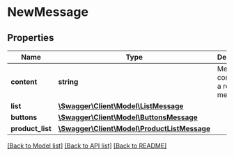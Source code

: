 # NewMessage

## Properties
Name | Type | Description | Notes
------------ | ------------- | ------------- | -------------
**content** | **string** | Message content for a regular message | [optional] 
**list** | [**\Swagger\Client\Model\ListMessage**](ListMessage.md) |  | [optional] 
**buttons** | [**\Swagger\Client\Model\ButtonsMessage**](ButtonsMessage.md) |  | [optional] 
**product_list** | [**\Swagger\Client\Model\ProductListMessage**](ProductListMessage.md) |  | [optional] 

[[Back to Model list]](../README.md#documentation-for-models) [[Back to API list]](../README.md#documentation-for-api-endpoints) [[Back to README]](../README.md)


